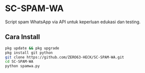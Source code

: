 # SC-SPAM-WA

Script spam WhatsApp via API untuk keperluan edukasi dan testing.

## Cara Install

```bash
pkg update && pkg upgrade
pkg install git python
git clone https://github.com/ZERO63-HECK/SC-SPAM-WA.git
cd SC-SPAM-WA
python spamwa.py
